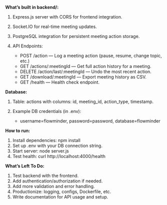**What’s built in backend/:**

1. Express.js server with CORS for frontend integration.

2. Socket.IO for real-time meeting updates.
3. PostgreSQL integration for persistent meeting action storage.
4. API Endpoints:
   - POST /action — Log a meeting action (pause, resume, change topic, etc.)
   - GET /actions/:meetingId — Get full action history for a meeting.
   - DELETE /action/last/:meetingId — Undo the most recent action.
   - GET /download/:meetingId — Export meeting history as CSV.
   - GET /health — Health check endpoint.
  
**Database:**
1. Table: actions with columns: id, meeting_id, action_type, timestamp.
2. Example DB credentials (in .env):
   
    - username=flowminder, password=password, database=flowminder

**How to run:**
1. Install dependencies: npm install
2. Set up .env with your DB connection string.
3. Start server: node server.js
4. Test health: curl http://localhost:4000/health

**What’s Left To Do:**
1. Test backend with the frontend.
2. Add authentication/authorization if needed.
3. Add more validation and error handling.
4. Productionize: logging, configs, Dockerfile, etc.
5. Write documentation for API usage and setup.
